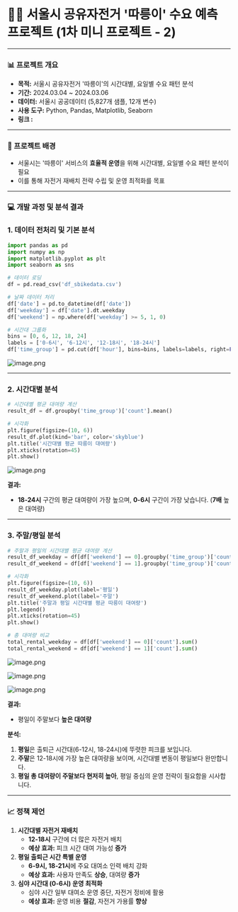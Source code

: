 # 🚴‍♀️ 서울시 공유자전거 '따릉이' 수요 예측 프로젝트 (1차 미니 프로젝트 - 2)

---

### **📊 프로젝트 개요**

- **목적:** 서울시 공유자전거 '따릉이'의 시간대별, 요일별 수요 패턴 분석
- **기간:** 2024.03.04 ~ 2024.03.06
- **데이터:** 서울시 공공데이터 (5,827개 샘플, 12개 변수)
- **사용 도구:** Python, Pandas, Matplotlib, Seaborn
- **링크 :**

---

### **🌆 프로젝트 배경**

- 서울시는 '따릉이' 서비스의 **효율적 운영**을 위해 시간대별, 요일별 수요 패턴 분석이 필요
- 이를 통해 자전거 재배치 전략 수립 및 운영 최적화를 목표

---

### **💻 개발 과정 및 분석 결과**

### **1. 데이터 전처리 및 기본 분석**

```python
import pandas as pd
import numpy as np
import matplotlib.pyplot as plt
import seaborn as sns

# 데이터 로딩
df = pd.read_csv('df_sbikedata.csv')

# 날짜 데이터 처리
df['date'] = pd.to_datetime(df['date'])
df['weekday'] = df['date'].dt.weekday
df['weekend'] = np.where(df['weekday'] >= 5, 1, 0)

# 시간대 그룹화
bins = [0, 6, 12, 18, 24]
labels = ['0-6시', '6-12시', '12-18시', '18-24시']
df['time_group'] = pd.cut(df['hour'], bins=bins, labels=labels, right=False)
```

![image.png](https://prod-files-secure.s3.us-west-2.amazonaws.com/36358b89-fde5-4b16-95d9-7decef74047e/5b809ba2-0959-4305-b61e-3706a7ddcc65/image.png)

---

### **2. 시간대별 분석**

```python
# 시간대별 평균 대여량 계산
result_df = df.groupby('time_group')['count'].mean()

# 시각화
plt.figure(figsize=(10, 6))
result_df.plot(kind='bar', color='skyblue')
plt.title('시간대별 평균 따릉이 대여량')
plt.xticks(rotation=45)
plt.show()
```

![image.png](https://prod-files-secure.s3.us-west-2.amazonaws.com/36358b89-fde5-4b16-95d9-7decef74047e/44ec5bd2-3831-49a0-a421-f07541200586/image.png)

**결과:** 

- **18-24시** 구간의 평균 대여량이 가장 높으며, **0-6시** 구간이 가장 낮습니다. (**7배** 높은 대여량)

---

### **3. 주말/평일 분석**

```python
# 주말과 평일의 시간대별 평균 대여량 계산
result_df_weekday = df[df['weekend'] == 0].groupby('time_group')['count'].mean()
result_df_weekend = df[df['weekend'] == 1].groupby('time_group')['count'].mean()

# 시각화
plt.figure(figsize=(10, 6))
result_df_weekday.plot(label='평일')
result_df_weekend.plot(label='주말')
plt.title('주말과 평일 시간대별 평균 따릉이 대여량')
plt.legend()
plt.xticks(rotation=45)
plt.show()

# 총 대여량 비교
total_rental_weekday = df[df['weekend'] == 0]['count'].sum()
total_rental_weekend = df[df['weekend'] == 1]['count'].sum()
```

![image.png](https://prod-files-secure.s3.us-west-2.amazonaws.com/36358b89-fde5-4b16-95d9-7decef74047e/db7cef81-e35a-444d-80fc-ba2138996426/image.png)

![image.png](https://prod-files-secure.s3.us-west-2.amazonaws.com/36358b89-fde5-4b16-95d9-7decef74047e/bb2af25f-0b5c-4d58-8d6c-71f738895b26/image.png)

![image.png](https://prod-files-secure.s3.us-west-2.amazonaws.com/36358b89-fde5-4b16-95d9-7decef74047e/2e35dbce-9bd7-4569-985a-c4381d124d47/image.png)

**결과:**

- 평일이 주말보다 **높은 대여량**

**분석:**

1. **평일**은 출퇴근 시간대(6-12시, 18-24시)에 뚜렷한 피크를 보입니다.
2. **주말**은 12-18시에 가장 높은 대여량을 보이며, 시간대별 변동이 평일보다 완만합니다.
3. **평일 총 대여량이 주말보다 현저히 높아**, 평일 중심의 운영 전략이 필요함을 시사합니다.

---

### **📈 정책 제언**

1. **시간대별 자전거 재배치**
    - **12-18시** 구간에 더 많은 자전거 배치
    - **예상 효과:** 피크 시간 대여 가능성 **증가**
2. **평일 출퇴근 시간 특별 운영**
    - **6-9시, 18-21시**에 주요 대여소 인력 배치 강화
    - **예상 효과:** 사용자 만족도 **상승**, 대여량 **증가**
3. **심야 시간대 (0-6시) 운영 최적화**
    - 심야 시간 일부 대여소 운영 중단, 자전거 정비에 활용
    - **예상 효과:** 운영 비용 **절감**, 자전거 가용률 **향상**
